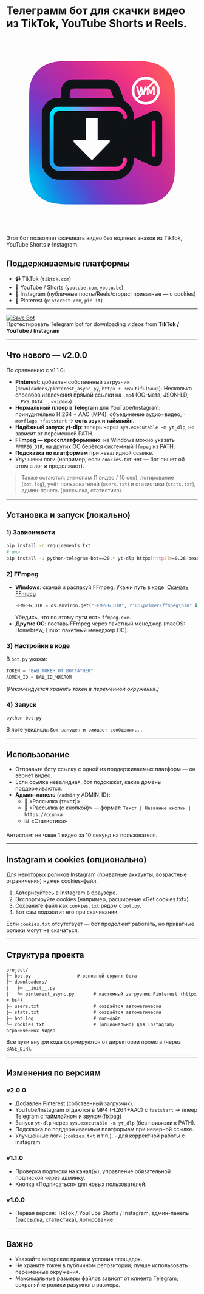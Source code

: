 # Телеграмм бот для скачки видео из TikTok, YouTube Shorts и Reels.

![Логотип бота](https://github.com/vtslynet-cyber/tiktok-youtube-downloader-tg-bot/blob/main/logobot.png)

Этот бот позволяет скачивать видео без водяных знаков из TikTok, YouTube Shorts и Instagram.

## Поддерживаемые платформы
- 📹 TikTok (`tiktok.com`)
- 🎥 YouTube / Shorts (`youtube.com`, `youtu.be`)
- 📸 Instagram (публичные посты/Reels/сторис; приватные — с cookies)
- 📌 Pinterest (`pinterest.com`, `pin.it`)
---
 
[![Save Bot](https://img.shields.io/badge/Save%20Bot-2CA5E0?style=for-the-badge&logo=telegram&logoColor=white)](https://t.me/vtslysave_bot)  
Протестировать Telegram bot for downloading videos from **TikTok / YouTube / Instagram**

---

## Что нового — v2.0.0
По сравнению с v1.1.0:

- **Pinterest**: добавлен собственный загрузчик (`downloaders/pinterest_async.py`, `httpx + BeautifulSoup`). Несколько способов извлечения прямой ссылки на `.mp4` (OG-мета, JSON-LD, `__PWS_DATA__`, `<video>`).
- **Нормальный плеер в Telegram** для YouTube/Instagram: принудительно H.264 + AAC (MP4), объединение аудио+видео, `-movflags +faststart` → **есть звук и таймлайн**.
- **Надёжный запуск yt-dlp**: теперь через `sys.executable -m yt_dlp`, не зависит от переменной PATH.
- **FFmpeg — кроссплатформенно**: на Windows можно указать `FFMPEG_DIR`, на других ОС берётся системный `ffmpeg` из PATH.
- **Подсказка по платформам** при невалидной ссылке.
- Улучшены логи (например, если `cookies.txt` нет — бот пишет об этом в лог и продолжает).

> Также остаются: антиспам (1 видео / 10 сек), логирование (`bot.log`), учёт пользователей (`users.txt`) и статистики (`stats.txt`), админ-панель (рассылка, статистика).

---

## Установка и запуск (локально)

### 1) Зависимости
```bash
pip install -r requirements.txt
# или
pip install -U python-telegram-bot==20.* yt-dlp httpx[http2]>=0.26 beautifulsoup4>=4.12
```

### 2) FFmpeg
- **Windows**: скачай и распакуй FFmpeg. Укажи путь в коде:
[Скачать FFmpeg](https://ffmpeg.org/download.html)
  ```python
  FFMPEG_DIR = os.environ.get("FFMPEG_DIR", r"D:\primer\ffmpeg\bin" if os.name == "nt" else "")
  ```
  Убедись, что по этому пути есть `ffmpeg.exe`.
- **Другие ОС**: поставь FFmpeg через пакетный менеджер (macOS: Homebrew, Linux: пакетный менеджер ОС).

### 3) Настройки в коде
В `bot.py` укажи:
```python
TOKEN = "ВАШ_ТОКЕН_ОТ_BOTFATHER"
ADMIN_ID = ВАШ_ID_ЧИСЛОМ
```
*(Рекомендуется хранить токен в переменной окружения.)*

### 4) Запуск
```bash
python bot.py
```
В логе увидишь: `Бот запущен и ожидает сообщения...`

---

## Использование

- Отправьте боту ссылку с одной из поддерживаемых платформ — он вернёт видео.
- Если ссылка невалидная, бот подскажет, какие домены поддерживаются.
- **Админ-панель** (`/admin` у ADMIN_ID):
  - 📢 «Рассылка (текст)»
  - 📢 «Рассылка (с кнопкой)» — формат: `Текст | Название кнопки | https://ссылка`
  - 📊 «Статистика»

Антиспам: не чаще 1 видео за 10 секунд на пользователя.

---

## Instagram и cookies (опционально)

Для некоторых роликов Instagram (приватные аккаунты, возрастные ограничения) нужен cookies-файл.

1. Авторизуйтесь в Instagram в браузере.  
2. Экспортируйте cookies (например, расширение «Get cookies.txt»).  
3. Сохраните файл как `cookies.txt` рядом с `bot.py`.  
4. Бот сам подхватит его при скачивании.

Если `cookies.txt` отсутствует — бот продолжит работать, но приватные ролики могут не скачаться.

---

## Структура проекта

```
project/
├─ bot.py                 # основной скрипт бота
├─ downloaders/
│   ├─ __init__.py
│   └─ pinterest_async.py       # кастомный загрузчик Pinterest (httpx + bs4)
├─ users.txt                    # создаётся автоматически
├─ stats.txt                    # создаётся автоматически
├─ bot.log                      # лог-файл
└─ cookies.txt                  # (опционально) для Instagram/ограниченных видео
```

Все пути внутри кода формируются от директории проекта (через `BASE_DIR`).

---

## Изменения по версиям

### v2.0.0
- Добавлен Pinterest (собственный загрузчик).
- YouTube/Instagram отдаются в MP4 (H.264+AAC) с `faststart` → плеер Telegram с таймлайном и звуком(fixbag)
- Запуск `yt-dlp` через `sys.executable -m yt_dlp` (без привязки к PATH).
- Подсказка по поддерживаемым платформам при неверной ссылке.
- Улучшенные логи (`cookies.txt` и т.п.). - для корректной работы с instagram

### v1.1.0
- Проверка подписки на канал(ы), управление обязательной подпиской через админку.
- Кнопка «Подписаться» для новых пользователей.

### v1.0.0
- Первая версия: TikTok / YouTube Shorts / Instagram, админ-панель (рассылка, статистика), логирование.

---

## Важно
- Уважайте авторские права и условия площадок.
- Не храните токен в публичном репозитории; лучше использовать переменные окружения.
- Максимальные размеры файлов зависят от клиента Telegram; сохраняйте ролики разумного размера.
